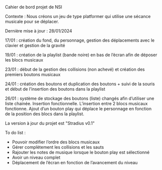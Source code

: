 Cahier de bord projet de NSI

Contexte : Nous créons un jeu de type platformer qui utilise une sécance musicale pour se déplacer.

Dernière mise à jour : 28/01/2024

17/01 : création du fond, du personnage, gestion des déplacements avec le clavier et gestion de la gravité

19/01 : création de la playlist (bande noire) en bas de l’écran afin de déposer les blocs musicaux

23/01 : début de la gestion des collisions (non achevé) et création des premiers boutons musicaux

24/01 : création des boutons et duplication des boutons + suivi de la souris et début de l’insertion des boutons dans la playlist 

26/01 : système de stockage des boutons (liste) changés afin d’utiliser une liste chainée. Insertion fonctionnelle. L’insertion entre 2 blocs musicaux fonctionne. Ajout d’un bouton play qui déplace le personnage en fonction de la position des blocs dans la playlist.

La version à jour du projet est "Stradius v0.1"

To do list :
-	Pouvoir modifier l’ordre des blocs musicaux
-	Gérer complètement les collisions et les sauts
-	Rajouter les notes de musique lorsque le bouton play est sélectionné
-	Avoir un niveau complet 
-	Déplacement de l’écran en fonction de l’avancement du niveau



